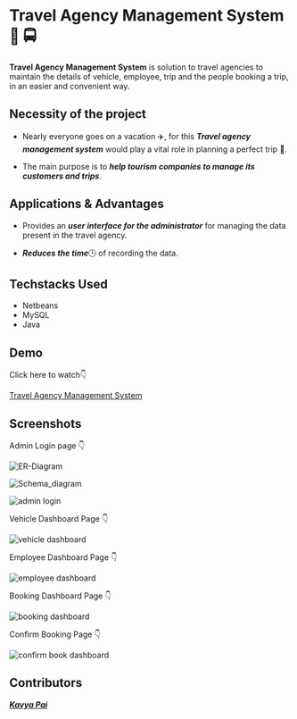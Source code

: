 # **Travel Agency Management System** :blue_car: :oncoming_bus:

 **Travel Agency Management System** is solution to travel agencies to maintain the details of vehicle, employee, trip and the people booking a trip, in an easier and convenient way.


## **Necessity of the project**

- Nearly everyone goes on a vacation :airplane:, for this ***Travel agency management system*** would play a vital role in planning a perfect trip :100:.

- The main purpose is to ***help tourism companies to manage its customers and trips***.


 ## **Applications & Advantages**

 - Provides an ***user interface for the administrator*** for managing the data present in the  travel agency.

 - ***Reduces the time***:clock3: of recording the data.
 
## **Techstacks Used** 

- Netbeans 
- MySQL
- Java

## **Demo**

Click here to watch:point_down:

<a href='https://youtu.be/iddlBRLe06A'>Travel Agency Management System </a>

## **Screenshots**

Admin Login page :point_down:



![ER-Diagram](https://github.com/praveenhonavar/Travel-Agency-Management-System/blob/master/TAMS-images/Screenshot%20(131).png)

![Schema_diagram](https://github.com/praveenhonavar/Travel-Agency-Management-System/blob/master/TAMS-images/Screenshot%20(132).png)

![admin login](https://github.com/praveenhonavar/Travel_Agency_Management_System/blob/master/TAMS-images/Screenshot%20(21).png)

Vehicle Dashboard Page :point_down:

![vehicle dashboard](https://github.com/praveenhonavar/Travel_Agency_Management_System/blob/master/TAMS-images/Screenshot%20(22).png)

Employee Dashboard Page :point_down:

![employee dashboard](https://github.com/praveenhonavar/Travel_Agency_Management_System/blob/master/TAMS-images/Screenshot%20(23).png)


Booking Dashboard Page :point_down:

![booking dashboard](https://github.com/praveenhonavar/Travel_Agency_Management_System/blob/master/TAMS-images/Screenshot%20(24).png)


Confirm Booking Page :point_down:

![confirm book dashboard](https://github.com/praveenhonavar/Travel_Agency_Management_System/blob/master/TAMS-images/Screenshot%20(25).png)











## **Contributors**

 <a href="https://github.com/Mspai2406">       ***Kavya Pai*** 





